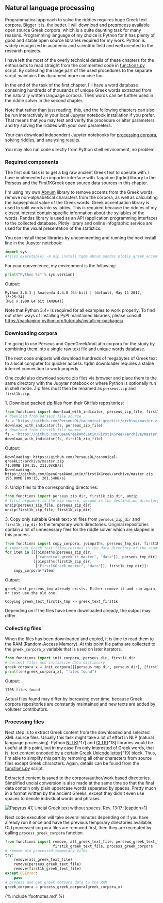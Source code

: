 ## Natural language processing

Programmatical approach to solve the riddles requires huge Greek text corpora.
Bigger it is, the better. I will download and preprocess available open source
Greek corpora, which is a quite daunting task for many reasons. Programming
language of my choice is Python<!-- cite author="python.org" title="Python" date="" location="" type="website" href="http://python.org" --> for it has plenty of good and stable open source
libraries required for my work. Python is widely recognized in academic and
scientific field and well oriented to the research projects.

I have left the most of the overly technical details of these chapters
for the enthusiasts to read straight from the commented code in
[functions.py](https://git.io/vAS2Z)<!-- cite author="Marko Manninen" title="functions.py" date="2018" location="" type="website" href="https://git.io/vAS2Z" --> script. By collecting the large
part of the used procedures to the separate script maintains this
document more concise too.

In the end of the task of the first chapter, I'll have a word database
containing hundreds of thousands of unique Greek words extracted from
the naturally written language corpora. Then words can be further used
in the riddle solver in the second chapter.

<!-- note -->
Note that rather than just reading, this, and the following chapters can also be
run interactively in your local Jupyter notebook<!-- cite author="jupyter.org" title="Jupyter notebook" date="" location="" type="website" href="https://jupyter.org" -->
installation if you prefer. That means that you may test and verify the
procedure or alter parameters and try solving the riddles with your own
parameters.
<!-- endnote -->

Your can download independent Jupyter notebooks for
[processing corpora](https://git.io/vASwM)<!-- cite author="Marko Manninen" title="Processing corpora" date="2018" location="" type="website" href="https://git.io/vASwM" -->,
[solving riddles](https://git.io/vASrY)<!-- cite author="Marko Manninen" title="Solving riddles" date="2018" location="" type="website" href="https://git.io/vASrY" -->, and
[analysing results](https://git.io/vASrY)<!-- cite author="Marko Manninen" title="Analysing results" date="2018" location="" type="website" href="https://git.io/vASrY" -->.

You may also run code directly from Python shell<!-- cite author="python.org" title="Python shell" date="" location="" type="website" href="https://www.python.org/shell/" --> environment,
no problem.

### Required components

The first sub task is to get a big raw ancient Greek text to operate with. I
have implemented an importer interface with Taqadum (tqdm)<!-- cite author="tqdm" title="Taqadum progress bar" date="" location="" type="website" href="https://github.com/tqdm/tqdm" -->
library to the Perseus<!-- cite author="perseus.tufts.edu" title="Perseus digital library" date="" location="" type="website" href="http://www.perseus.tufts.edu/hopper/opensource/download" -->
and the First1KGreek<!-- cite author="OpenGreekAndLatin" title="First 1000 Years of Greek" date="" location="" type="website" href="http://opengreekandlatin.github.io/First1KGreek" -->
open source data sources in this chapter.

I'm using my own [Abnum](https://github.com/markomanninen/abnum3)<!-- cite author="Marko Manninen" title="Abnum" date="" location="" type="website" href="https://github.com/markomanninen/abnum3" -->
library to remove accents from the Greek words, remove non-alphabetical
characters from the corpora, as well as calculating the isopsephical
value of the Greek words. Greek accentuation<!-- cite author="jtauber" title="Greek accentuation" date="" location="" type="website" href="https://github.com/jtauber/greek-accentuation" -->
library is used to split words into syllables. This is required because the
riddles of my closest interest contain specific information about the syllables
of the words. Pandas<!-- cite author="pandas.pydata.org" title="Pandas - Python Data Analysis Library" date="" location="" type="website" href="http://pandas.pydata.org/" -->
library is used as an API (application programming interface) to the collected
database. Plotly<!-- cite author="plot.ly" title="Plotly data visualization" date="" location="" type="website" href="https://plot.ly/" --> library and online infographic
service are used for the visual presentation of the statistics.

You can install these libraries by uncommenting and running the next
install line in the Jupyter notebook:

```python
import sys
#!{sys.executable} -m pip install tqdm abnum pandas plotly greek_accentuation
```

For your convenience, my environment is the following:

```python
print("Python %s" % sys.version)
```

Output:

```
Python 3.6.1 | Anaconda 4.4.0 (64-bit) | (default, May 11 2017, 13:25:24)
[MSC v.1900 64 bit (AMD64)]
```

Note that Python 3.4+ is required for all examples to work properly. To
find out other ways of installing PyPI maintained libraries, please
consult: https://packaging.python.org/tutorials/installing-packages/

### Downloading corpora

I'm going to use Perseus and OpenGreekAndLatin corpora for the study by
combining them into a single raw text file and unique words database.

The next code snippets will download hundreds of megabytes of Greek text
to a local computer for quicker access. tqdm downloader requires a
stable internet connection to work properly.

One could also download source zip files via browser and place them to
the same directory with the Jupyter notebook or where Python is
optionally run in shell mode. Zip files must then be renamed as
`perseus.zip` and `first1k.zip`.

1\. Download packed zip files from their GitHub repositories:

```python
from functions import download_with_indicator, perseus_zip_file, first1k_zip_file
# download from perseus file source
fs = "https://github.com/PerseusDL/canonical-greekLit/archive/master.zip"
download_with_indicator(fs, perseus_zip_file)
# download from first1k file source
fs = "https://github.com/OpenGreekAndLatin/First1KGreek/archive/master.zip"
download_with_indicator(fs, first1k_zip_file)
```

Output:

```
Downloading: https://github.com/PerseusDL/canonical-greekLit/archive/master.zip
71.00MB [04:15, 211.08KB/s]
Downloading: https://github.com/OpenGreekAndLatin/First1KGreek/archive/master.zip
195.00MB [09:15, 201.54KB/s]
```

2\. Unzip files to the corresponding directories:

```python
from functions import perseus_zip_dir, first1k_zip_dir, unzip
# first argument is the zip source, second is the destination directory
unzip(perseus_zip_file, perseus_zip_dir)
unzip(first1k_zip_file, first1k_zip_dir)
```

3\. Copy only suitable Greek text xml files from `perseus_zip_dir` and
`first1k_zip_dir` to the temporary work directories. Original
repositories contain a lot of unnecessary files for the riddle solver
which are skipped in this process.

```python
from functions import copy_corpora, joinpaths, perseus_tmp_dir, first1k_tmp_dir
# important Greek text files resides in the data directory of the repositories
for item in [[joinpaths(perseus_zip_dir,
              ["canonical-greekLit-master", "data"]), perseus_tmp_dir],
             [joinpaths(first1k_zip_dir,
              ["First1KGreek-master", "data"]), first1k_tmp_dir]]:
    copy_corpora(*item)
```

Output:

```
greek_text_perseus_tmp already exists. Either remove it and run again, or just use the old one.

Copying greek_text_first1k_tmp -> greek_text_first1k
```

Depending on if the files have been downloaded already, the output may differ.

### Collecting files

When the files has been downloaded and copied, it is time to read them
to the RAM (Random-Access Memory). At this point file paths are
collected to the `greek_corpora_x` variable that is used on later
iterators.

```python
from functions import init_corpora, perseus_dir, first1k_dir
# collect files and initialize data dictionary
greek_corpora_x = init_corpora([[perseus_tmp_dir, perseus_dir], [first1k_tmp_dir, first1k_dir]])
print(len(greek_corpora_x), "files found")
```

Output:

```
1705 files found
```

Actual files found may differ by increasing over time, because Greek
corpora repositories are constantly maintained and new texts are added
by voluteer contributors.

### Processing files

Next step is to extract Greek content from the downloaded and selected
XML source files. Usually this task might take a lot of effort in NLP
(natural language processing). Python [NLTK](https://www.nltk.org/)[^17]
and [CLTK](https://github.com/cltk/cltk)[^18] libraries would be useful
at this point, but in my case I'm only interested of Greek words, that
is, text content encoded by a certain [Greek Unicode
letter](https://en.wikipedia.org/wiki/Greek_alphabet#Greek_in_Unicode)[^19]
block. Thus, I'm able to simplify this part by removing all other
characters from source files except Greek characters. Again, details can
be found from the [functions.py](https://git.io/vAS2Z) script.

Extracted content is saved to the corpora/author/work based directories.
Simplified uncial conversion is also made at the same time so that the
final data contain only plain uppercase words separated by spaces.
Pretty much in a format written by the ancient Greeks, except they
didn't even use spaces to denote individual words and phrases.

![Papyrus 47, Uncial Greek text without spaces. Rev. 13:17-](/media/P47.png){caption=1}

Next code execution will take several minutes depending on if you have
already run it once and have the previous temporary directories
available. Old processed corpora files are removed first, then they are
recreated by calling `process_greek_corpora` function.

```python
from functions import remove, all_greek_text_file, perseus_greek_text_file,\
                      first1k_greek_text_file, process_greek_corpora
# remove old processed temporary files
try:
    remove(all_greek_text_file)
    remove(perseus_greek_text_file)
    remove(first1k_greek_text_file)
except OSError:
    pass
# process and get greek corpora data to the RAM
greek_corpora = process_greek_corpora(greek_corpora_x)
```

{% include 'footnotes.md' %}
